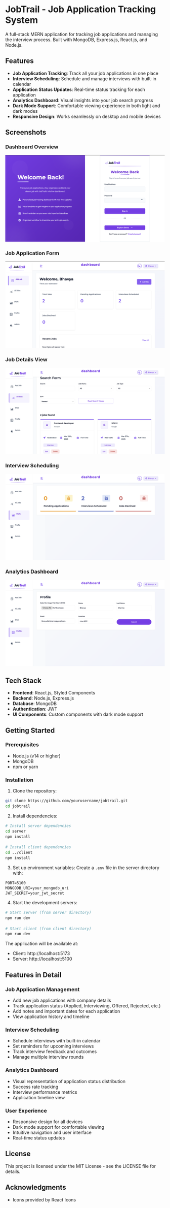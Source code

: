 # JobTrail - Job Application Tracking System

A full-stack MERN application for tracking job applications and managing the interview process. Built with MongoDB, Express.js, React.js, and Node.js.

## Features

- **Job Application Tracking**: Track all your job applications in one place
- **Interview Scheduling**: Schedule and manage interviews with built-in calendar
- **Application Status Updates**: Real-time status tracking for each application
- **Analytics Dashboard**: Visual insights into your job search progress
- **Dark Mode Support**: Comfortable viewing experience in both light and dark modes
- **Responsive Design**: Works seamlessly on desktop and mobile devices

## Screenshots

### Dashboard Overview
![Dashboard Overview](Screenshots/Screenshot%202025-04-05%20at%2010.39.08.png)

### Job Application Form
![Job Application Form](Screenshots/Screenshot%202025-04-05%20at%2010.39.46.png)

### Job Details View
![Job Details](Screenshots/Screenshot%202025-04-05%20at%2010.40.22.png)

### Interview Scheduling
![Interview Scheduling](Screenshots/Screenshot%202025-04-05%20at%2010.40.38.png)

### Analytics Dashboard
![Analytics Dashboard](Screenshots/Screenshot%202025-04-05%20at%2010.41.20.png)

## Tech Stack

- **Frontend**: React.js, Styled Components
- **Backend**: Node.js, Express.js
- **Database**: MongoDB
- **Authentication**: JWT
- **UI Components**: Custom components with dark mode support

## Getting Started

### Prerequisites

- Node.js (v14 or higher)
- MongoDB
- npm or yarn

### Installation

1. Clone the repository:
```bash
git clone https://github.com/yourusername/jobtrail.git
cd jobtrail
```

2. Install dependencies:
```bash
# Install server dependencies
cd server
npm install

# Install client dependencies
cd ../client
npm install
```

3. Set up environment variables:
Create a `.env` file in the server directory with:
```
PORT=5100
MONGODB_URI=your_mongodb_uri
JWT_SECRET=your_jwt_secret
```

4. Start the development servers:
```bash
# Start server (from server directory)
npm run dev

# Start client (from client directory)
npm run dev
```

The application will be available at:
- Client: http://localhost:5173
- Server: http://localhost:5100

## Features in Detail

### Job Application Management
- Add new job applications with company details
- Track application status (Applied, Interviewing, Offered, Rejected, etc.)
- Add notes and important dates for each application
- View application history and timeline

### Interview Scheduling
- Schedule interviews with built-in calendar
- Set reminders for upcoming interviews
- Track interview feedback and outcomes
- Manage multiple interview rounds

### Analytics Dashboard
- Visual representation of application status distribution
- Success rate tracking
- Interview performance metrics
- Application timeline view

### User Experience
- Responsive design for all devices
- Dark mode support for comfortable viewing
- Intuitive navigation and user interface
- Real-time status updates

## License

This project is licensed under the MIT License - see the LICENSE file for details.

## Acknowledgments

- Icons provided by React Icons
